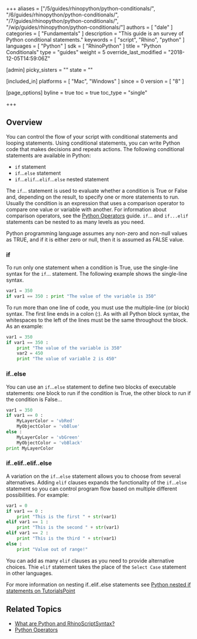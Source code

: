+++
aliases = ["/5/guides/rhinopython/python-conditionals/", "/6/guides/rhinopython/python-conditionals/", "/7/guides/rhinopython/python-conditionals/", "/wip/guides/rhinopython/python-conditionals/"]
authors = [ "dale" ]
categories = [ "Fundamentals" ]
description = "This guide is an survey of Python conditional statements."
keywords = [ "script", "Rhino", "python" ]
languages = [ "Python" ]
sdk = [ "RhinoPython" ]
title = "Python Conditionals"
type = "guides"
weight = 5
override_last_modified = "2018-12-05T14:59:06Z"

[admin]
picky_sisters = ""
state = ""

[included_in]
platforms = [ "Mac", "Windows" ]
since = 0
version = [ "8" ]

[page_options]
byline = true
toc = true
toc_type = "single"

+++


## Overview

You can control the flow of your script with conditional statements and looping statements.  Using conditional statements, you can write Python code that makes decisions and repeats actions.  The following conditional statements are available in Python:

* `if` statement
* `if`...`else` statement
* `if`...`elif`...`elif`...`else` nested statement

The `if`... statement is used to evaluate whether a condition is True or False and, depending on the result, to specify one or more statements to run.  Usually the condition is an expression that uses a comparison operator to compare one value or variable with another.  For information about comparison operators, see the [Python Operators](/guides/rhinopython/python-operators) guide. `if`... and `if...elif` statements can be nested to as many levels as you need.

Python programming language assumes any non-zero and non-null values as TRUE, and if it is either zero or null, then it is assumed as FALSE value.

### if

To run only one statement when a condition is True, use the single-line syntax for the `if`... statement.  The following example shows the single-line syntax.

```python
var1 = 350
if var1 == 350 : print "The value of the variable is 350"
```

To run more than one line of code, you must use the multiple-line (or block) syntax. The first line ends in a colon (:). As with all Python block syntax, the whitespaces to the left of the lines must be the same throughout the block. As an example:

```python
var1 = 350
if var1 == 350 :
    print "The value of the variable is 350"
    var2 = 450
    print "The value of variable 2 is 450"
```

### if..else

You can use an `if`...`else` statement to define two blocks of executable statements: one block to run if the condition is True, the other block to run if the condition is False...

```python
var1 = 350
if var1 == 0 :
    MyLayerColor = 'vbRed'
    MyObjectColor = 'vbBlue'
else :
    MyLayerColor = 'vbGreen'
    MyObjectColor = 'vbBlack'
print MyLayerColor
```

### if..elif..elif..else

A variation on the `if`...`else` statement allows you to choose from several alternatives.  Adding `elif` clauses expands the functionality of the `if`...`else` statement so you can control program flow based on multiple different possibilities. For example:

```python
var1 = 0
if var1 == 0 :
    print "This is the first " + str(var1)
elif var1 == 1 :
    print "This is the second " + str(var1)
elif var1 == 2 :
    print "This is the third " + str(var1)
else :
    print "Value out of range!"
```

You can add as many `elif` clauses as you need to provide alternative choices. Thie `elif` statement takes the place of the `Select Case` statement in other languages.

For more information on nesting if..elif..else statements see [Python nested if statements on TutorialsPoint](https://www.tutorialspoint.com/python/nested_if_statements_in_python.htm)


## Related Topics

- [What are Python and RhinoScriptSyntax?](/guides/rhinopython/what-is-rhinopython)
- [Python Operators](/guides/rhinopython/python-operators)
